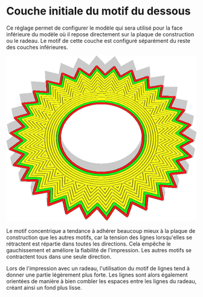 Couche initiale du motif du dessous
====
Ce réglage permet de configurer le modèle qui sera utilisé pour la face inférieure du modèle où il repose directement sur la plaque de construction ou le radeau. Le motif de cette couche est configuré séparément du reste des couches inférieures.

![La couche initiale est imprimée avec un motif concentrique, mais le reste est le motif des lignes](../../../articles/images/top_bottom_pattern_0.gif)

Le motif concentrique a tendance à adhérer beaucoup mieux à la plaque de construction que les autres motifs, car la tension des lignes lorsqu'elles se rétractent est répartie dans toutes les directions. Cela empêche le gauchissement et améliore la fiabilité de l'impression. Les autres motifs se contractent tous dans une seule direction.

Lors de l'impression avec un radeau, l'utilisation du motif de lignes tend à donner une partie légèrement plus forte. Les lignes sont alors également orientées de manière à bien combler les espaces entre les lignes du radeau, créant ainsi un fond plus lisse.

